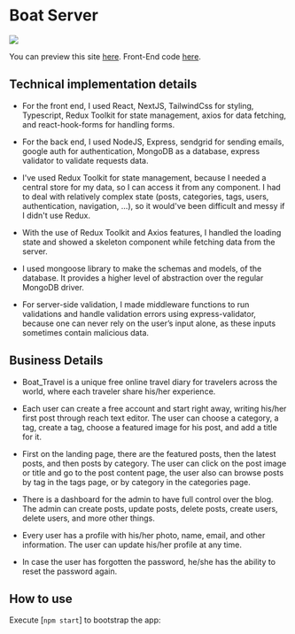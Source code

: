 # Boat Server

![](https://res.cloudinary.com/khalid-faisal/image/upload/v1661171582/Personal/boat-home-page_l8ygre.png)

You can preview this site [here](https://boat-travel.vercel.app/). Front-End code [here](https://github.com/Khalid2Faisal/Boat-FrontEnd).

## Technical implementation details

- For the front end, I used React, NextJS, TailwindCss for styling, Typescript, Redux Toolkit for state management, axios for data fetching, and react-hook-forms for handling forms.

- For the back end, I used NodeJS, Express, sendgrid for sending emails, google auth for authentication, MongoDB as a database, express validator to validate requests data.

- I've used Redux Toolkit for state management, because I needed a central store for my data, so I can access it from any component. I had to deal with relatively complex state (posts, categories, tags, users, authentication, navigation, ...), so it would've been difficult and messy if I didn't use Redux.

- With the use of Redux Toolkit and Axios features, I handled the loading state and showed a skeleton component while fetching data from the server.

- I used mongoose library to make the schemas and models, of the database. It provides a higher level of abstraction over the regular MongoDB driver.

- For server-side validation, I made middleware functions to run validations and handle validation errors using express-validator, because one can never rely on the user’s input alone, as these inputs sometimes contain malicious data.

## Business Details

- Boat_Travel is a unique free online travel diary for travelers across the world, where each traveler share his/her experience.

- Each user can create a free account and start right away, writing his/her first post through reach text editor. The user can choose a category, a tag, create a tag, choose a featured image for his post, and add a title for it.

- First on the landing page, there are the featured posts, then the latest posts, and then posts by category. The user can click on the post image or title and go to the post content page, the user also can browse posts by tag in the tags page, or by category in the categories page.

- There is a dashboard for the admin to have full control over the blog. The admin can create posts, update posts, delete posts, create users, delete users, and more other things.

- Every user has a profile with his/her photo, name, email, and other information. The user can update his/her profile at any time.

- In case the user has forgotten the password, he/she has the ability to reset the password again.

## How to use

Execute [`npm start`]  to bootstrap the app:

